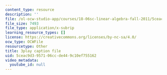 ```yaml
---
content_type: resource
description: ''
file: /ol-ocw-studio-app/courses/18-06sc-linear-algebra-fall-2011/5ceac9d3957106ccde449c10ef755162_mVeuZzJdd1w.srt
file_size: 7493
file_type: application/x-subrip
learning_resource_types: []
license: https://creativecommons.org/licenses/by-nc-sa/4.0/
ocw_type: OCWFile
resourcetype: Other
title: 3play caption file
uid: 5ceac9d3-9571-06cc-de44-9c10ef755162
video_metadata:
  youtube_id: null
---
```

